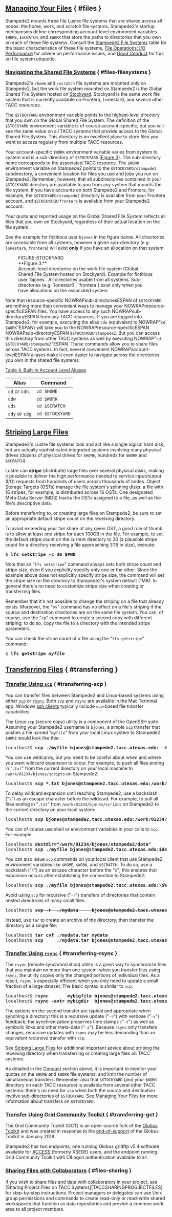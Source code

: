 ## [Managing Your Files](#files) { #files }

Stampede2 mounts three file Lustre file systems that are shared across all nodes: the home, work, and scratch file systems. Stampede2's startup mechanisms define corresponding account-level environment variables `$HOME`, `$SCRATCH`, and `$WORK` that store the paths to directories that you own on each of these file systems. Consult the [Stampede2 File Systems](#table3) table for the basic characteristics of these file systems, [File Operations: I/O Performance](#programming-fileio) for advice on performance issues, and [Good Conduct](#conduct-filesystems-tips) for tips on file system etiquette.


### [Navigating the Shared File Systems](#files-filesystems) { #files-filesystems }

Stampede2's `/home` and `/scratch` file systems are mounted only on Stampede2, but the work file system mounted on Stampede2 is the Global Shared File System hosted on [Stockyard](https://www.tacc.utexas.edu/systems/stockyard). Stockyard is the same work file system that is currently available on Frontera, Lonestar6, and several other TACC resources. 

The `$STOCKYARD` environment variable points to the highest-level directory that you own on the Global Shared File System. The definition of the `$STOCKYARD` environment variable is of course account-specific, but you will see the same value on all TACC systems that provide access to the Global Shared File System. This directory is an excellent place to store files you want to access regularly from multiple TACC resources.

Your account-specific `$WORK` environment variable varies from system to system and is a sub-directory of `$STOCKYARD` ([Figure 3](#figure3)). The sub-directory name corresponds to the associated TACC resource. The `$WORK` environment variable on Stampede2 points to the `$STOCKYARD/stampede2` subdirectory, a convenient location for files you use and jobs you run on Stampede2. Remember, however, that all subdirectories contained in your `$STOCKYARD` directory are available to you from any system that mounts the file system. If you have accounts on both Stampede2 and Frontera, for example, the `$STOCKYARD/stampede2` directory is available from your Frontera account, and `$STOCKYARD/frontera` is available from your Stampede2 account. 

<p class="portlet-msg-alert">Your quota and reported usage on the Global Shared File System reflects all files that you own on Stockyard, regardless of their actual location on the file system.</p>

See the example for fictitious user `bjones` in the figure below. All directories are accessible from all systems, however a given sub-directory (e.g. `lonestar6`, `frontera`) will exist **only** if you have an allocation on that system.

<figure>FIGURE-STOCKYARD<figcaption>**Figure 3.**<br>Account-level directories on the work file system (Global Shared File System hosted on Stockyard). Example for fictitious user `bjones`. All directories usable from all systems. Sub-directories (e.g. `lonestar6`, `frontera`) exist only when you have allocations on the associated system.</figcaption></figure>

Note that resource-specific NOWRAPsub-directoriesESPAN of `$STOCKYARD` are nothing more than convenient ways to manage your NOWRAPresource-specificESPAN files. You have access to any such NOWRAPsub-directoryESPAN from any TACC resources. If you are logged into Stampede2, for example, executing the alias `cdw` (equivalent to NOWRAP"`cd $WORK`"ESPAN) will take you to the NOWRAPresource-specificESPAN NOWRAPsub-directoryESPAN `$STOCKYARD/stampede2`. But you can access this directory from other TACC systems as well by executing NOWRAP"`cd $STOCKYARD/stampede2`"ESPAN. These commands allow you to share files across TACC systems. In fact, several convenient NOWRAPaccount-levelESPAN aliases make it even easier to navigate across the directories you own in the shared file systems:

[Table 4. Built-in Account Level Aliases](#table4)

Alias | Command
--- | ---
<code>cd</code> or <code>cdh</code> | <code>cd $HOME</code>
<code>cdw</code> | <code>cd $WORK</code>
<code>cds</code> | <code>cd $SCRATCH</code>
<code>cdy</code> or <code>cdg</code> | <code>cd $STOCKYARD</code>

## [Striping Large Files](#files-striping)

Stampede2's Lustre file systems look and act like a single logical hard disk, but are actually sophisticated integrated systems involving many physical drives (dozens of physical drives for `$HOME`, hundreds for `$WORK` and `$SCRATCH`).

Lustre can **stripe** (distribute) large files over several physical disks, making it possible to deliver the high performance needed to service input/output (I/O) requests from hundreds of users across thousands of nodes. Object Storage Targets (OSTs) manage the file system's spinning disks: a file with 16 stripes, for example, is distributed across 16 OSTs. One designated Meta-Data Server (MDS) tracks the OSTs assigned to a file, as well as the file's descriptive data.

<p class="portlet-msg-alert">Before transferring to, or creating large files on Stampede2, be sure to set an appropriate default stripe count on the receiving directory.</p>

To avoid exceeding your fair share of any given OST, a good rule of thumb is to allow at least one stripe for each 100GB in the file. For example, to set the default stripe count on the current directory to 30 (a plausible stripe count for a directory receiving a file approaching 3TB in size), execute:

<pre class="cmd-line">$ <b>lfs setstripe -c 30 $PWD</b></pre>

Note that an "`lfs setstripe`" command always sets both stripe count and stripe size, even if you explicitly specify only one or the other. Since the example above does not explicitly specify stripe size, the command will set the stripe size on the directory to Stampede2's system default (1MB). In general there's no need to customize stripe size when creating or transferring files.

Remember that it's not possible to change the striping on a file that already exists. Moreover, the "`mv`" command has no effect on a file's striping if the source and destination directories are on the same file system. You can, of course, use the "`cp`" command to create a second copy with different striping; to do so, copy the file to a directory with the intended stripe parameters.

You can check the stripe count of a file using the "`lfs getstripe`" command:

<pre class="cmd-line">$ <b>lfs getstripe <i>myfile</i></b></pre>


## [Transferring Files](#transferring) { #transferring }

### [Transfer Using `scp`](#transferring-scp) { #transferring-scp }

You can transfer files between Stampede2 and Linux-based systems using either [`scp`](http://linux.com/learn/intro-to-linux/2017/2/how-securely-transfer-files-between-servers-scp) or [`rsync`](http://linux.com/learn/get-know-rsync). Both `scp` and `rsync` are available in the Mac Terminal app. Windows [ssh clients](#access-ssh) typically include `scp`-based file transfer capabilities.

The Linux `scp` (secure copy) utility is a component of the OpenSSH suite. Assuming your Stampede2 username is `bjones`, a simple `scp` transfer that pushes a file named "`myfile`" from your local Linux system to Stampede2 `$HOME` would look like this:

<pre class="cmd-line">localhost$ <b>scp ./myfile bjones@stampede2.tacc.utexas.edu:</b>  # note colon after net address</pre>

You can use wildcards, but you need to be careful about when and where you want wildcard expansion to occur. For example, to push all files ending in "`.txt`" from the current directory on your local machine to `/work/01234/bjones/scripts` on Stampede2:

<pre class="cmd-line">localhost$ <b>scp *.txt bjones@stampede2.tacc.utexas.edu:/work/01234/bjones/stampede2</b></pre>

To delay wildcard expansion until reaching Stampede2, use a backslash ("`\`") as an escape character before the wildcard. For example, to pull all files ending in "`.txt`" from `/work/01234/bjones/scripts` on Stampede2 to the current directory on your local system:

<pre class="cmd-line">localhost$ <b>scp bjones@stampede2.tacc.utexas.edu:/work/01234/bjones/stampede2/\*.txt .</b></pre>

You can of course use shell or environment variables in your calls to `scp`. For example:

<pre class="cmd-line">
localhost$ <b>destdir="/work/01234/bjones/stampede2/data"</b>
localhost$ <b>scp ./myfile bjones@stampede2.tacc.utexas.edu:$destdir</b></pre>

You can also issue `scp` commands on your local client that use Stampede2 environment variables like `$HOME`, `$WORK`, and `$SCRATCH`. To do so, use a backslash ("`\`") as an escape character before the "`$`"; this ensures that expansion occurs after establishing the connection to Stampede2:

<pre class="cmd-line">localhost$ <b>scp ./myfile bjones@stampede2.tacc.utexas.edu:\$WORK/data</b>   # Note backslash</pre>

Avoid using `scp` for recursive ("`-r`") transfers of directories that contain nested directories of many small files:

<pre class="cmd-line">localhost$ <s><b>scp -r  ./mydata     bjones@stampede2.tacc.utexas.edu:\$WORK</b></s>  # DON'T DO THIS</pre>

Instead, use `tar` to create an archive of the directory, then transfer the directory as a single file:

<pre class="cmd-line">
localhost$ <b>tar cvf ./mydata.tar mydata</b>                                   # create archive
localhost$ <b>scp     ./mydata.tar bjones@stampede2.tacc.utexas.edu:\$WORK</b>  # transfer archive</pre>

### [Transfer Using `rsync`](#transferring-rsync) { #transferring-rsync }

The `rsync` (remote synchronization) utility is a great way to synchronize files that you maintain on more than one system: when you transfer files using `rsync`, the utility copies only the changed portions of individual files. As a result, `rsync` is especially efficient when you only need to update a small fraction of a large dataset. The basic syntax is similar to `scp`:

<pre class="cmd-line">
localhost$ <b>rsync       mybigfile bjones@stampede2.tacc.utexas.edu:\$WORK/data</b>
localhost$ <b>rsync -avtr mybigdir  bjones@stampede2.tacc.utexas.edu:\$WORK/data</b></pre>

The options on the second transfer are typical and appropriate when synching a directory: this is a recursive update ("`-r`") with verbose ("`-v`") feedback; the synchronization preserves time stamps ("`-t`") as well as symbolic links and other meta-data ("`-a`"). Because `rsync` only transfers changes, recursive updates with `rsync` may be less demanding than an equivalent recursive transfer with `scp`.

See [Striping Large Files](#files-striping) for additional important advice about striping the receiving directory when transferring or creating large files on TACC systems. 

As detailed in the [Conduct](#conduct) section above, it is important to monitor your quotas on the `$HOME` and `$WORK` file systems, and limit the number of simultaneous transfers. Remember also that `$STOCKYARD` (and your `$WORK` directory on each TACC resource) is available from several other TACC systems: there's no need for `scp` when both the source and destination involve sub-directories of `$STOCKYARD`. See [Managing Your Files](#files) for more information about transfers on `$STOCKYARD`.

### [Transfer Using Grid Community Toolkit](#transferring-gct) { #transferring-gct }

The Grid Community Toolkit (GCT) is an open-source fork of the [Globus Toolkit](http://toolkit.globus.org/toolkit) and was created in response to the [end-of-support](https://github.com/globus/globus-toolkit/blob/globus_6_branch/support-changes.md) of the Globus Toolkit in January 2018.

Stampede2 has two endpoints, one running Globus gridftp v5.4 software available for [ACCESS](http://access-ci.org) (formerly XSEDE) users, and the endpoint running Grid Community Toolkit with CILogon authentication available to all.  

### [Sharing Files with Collaborators](#files-sharing) { #files-sharing }

If you wish to share files and data with collaborators in your project, see [Sharing Project Files on TACC Systems][TACCSHARINGPROGJECTFILES] for step-by-step instructions. Project managers or delegates can use Unix group permissions and commands to create read-only or read-write shared workspaces that function as data repositories and provide a common work area to all project members.

